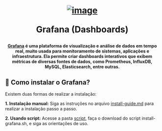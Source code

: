 <h1 align="center">

[![image](https://github.com/user-attachments/assets/012db8db-ae41-4a8e-b510-89886de09a2d)](https://grafana.com/)

Grafana (Dashboards)

</h1>


<h4 align="center">
  
[Grafana](https://grafana.com/) é uma plataforma de visualização e análise de dados em tempo real, muito usada para monitoramento de sistemas, aplicações e infraestrutura. Ela permite criar dashboards interativos que exibem métricas de diversas fontes de dados, como Prometheus, InfluxDB, MySQL, Elasticsearch, entre outras.

</h4>

## 📌 Como instalar o Grafana?

Existem duas formas de realizar a instalação:

**1. Instalação manual:** Siga as instruções no arquivo [install-guide.md]() para realizar a instalação passo a passo.

**2. Usando script:** Acesse a pasta [script](), faça o download do script install-grafana.sh, e siga as orientações de uso.
